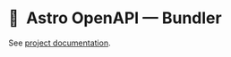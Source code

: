 # 🚀  Astro OpenAPI — Bundler

See [project documentation](https://github.com/JulianCataldo/astro-openapi#readme).
